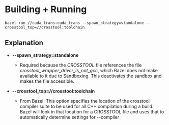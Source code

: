 
# Building + Running

```
bazel run //cuda_trans:cuda_trans --spawn_strategy=standalone --crosstool_top=//crosstool:toolchain
```

## Explanation

* **--spawn_strategy=standalone**
  * Required because the _CROSSTOOL_ file references the file _crosstool_wrapper_driver_is_not_gcc_, which Bazel does not make available to it due to Sandboxing. This deactivates the sandbox and makes the file accessible.

* **--crosstool_top=//crosstool:toolchain**
  * From Bazel: This option specifies the location of the crosstool compiler suite to be used for all C++ compilation during a build. Bazel will look in that location for a CROSSTOOL file and uses that to automatically determine settings for --compiler
